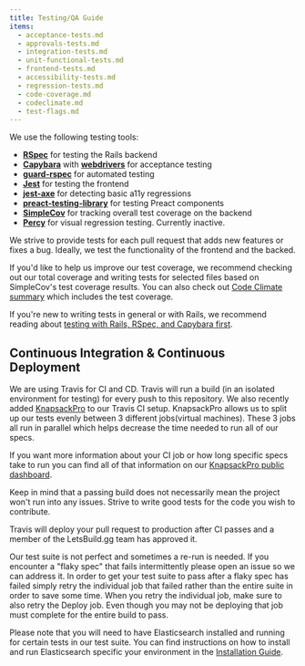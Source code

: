 ```yaml
---
title: Testing/QA Guide
items:
  - acceptance-tests.md
  - approvals-tests.md
  - integration-tests.md
  - unit-functional-tests.md
  - frontend-tests.md
  - accessibility-tests.md
  - regression-tests.md
  - code-coverage.md
  - codeclimate.md
  - test-flags.md
---
```


We use the following testing tools:

- [**RSpec**](http://rspec.info/) for testing the Rails backend
- [**Capybara**](https://github.com/teamcapybara/capybara) with
  [**webdrivers**](https://github.com/titusfortner/webdrivers) for acceptance
  testing
- [**guard-rspec**](https://github.com/guard/guard-rspec) for automated testing
- [**Jest**](https://jestjs.io/) for testing the frontend
- [**jest-axe**](https://github.com/nickcolley/jest-axe) for detecting basic
  a11y regressions
- [**preact-testing-library**](https://github.com/testing-library/preact-testing-library)
  for testing Preact components
- [**SimpleCov**](https://github.com/colszowka/simplecov) for tracking overall
  test coverage on the backend
- [**Percy**](https://percy.io/) for visual regression testing. Currently
  inactive.

We strive to provide tests for each pull request that adds new features or fixes
a bug. Ideally, we test the functionality of the frontend and the backed.

If you'd like to help us improve our test coverage, we recommend checking out
our total coverage and writing tests for selected files based on SimpleCov's
test coverage results. You can also check out
[Code Climate summary](https://codeclimate.com/github/letsbuildgg/dev.to) which
includes the test coverage.

If you're new to writing tests in general or with Rails, we recommend reading
about
[testing with Rails, RSpec, and Capybara first](https://guides.rubyonrails.org/testing.html).

## Continuous Integration & Continuous Deployment

We are using Travis for CI and CD. Travis will run a build (in an isolated
environment for testing) for every push to this repository. We also recently
added [KnapsackPro](https://knapsackpro.com/) to our Travis CI setup.
KnapsackPro allows us to split up our tests evenly between 3 different
jobs(virtual machines). These 3 jobs all run in parallel which helps decrease
the time needed to run all of our specs.

If you want more information about your CI job or how long specific specs take
to run you can find all of that information on our
[KnapsackPro public dashboard](https://knapsackpro.com/dashboard/organizations/1142/projects/1022/test_suites/1434/builds).

Keep in mind that a passing build does not necessarily mean the project won't
run into any issues. Strive to write good tests for the code you wish to
contribute.

Travis will deploy your pull request to production after CI passes and a member
of the LetsBuild.gg team has approved it.

Our test suite is not perfect and sometimes a re-run is needed. If you encounter
a "flaky spec" that fails intermittently please open an issue so we can address
it. In order to get your test suite to pass after a flaky spec has failed simply
retry the individual job that failed rather than the entire suite in order to
save some time. When you retry the individual job, make sure to also retry the
Deploy job. Even though you may not be deploying that job must complete for the
entire build to pass.

Please note that you will need to have Elasticsearch installed and running for
certain tests in our test suite. You can find instructions on how to install and
run Elasticsearch specific your environment in the
[Installation Guide](/installation).
